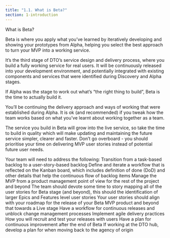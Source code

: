 ```yaml
---
title: "1.1. What is Beta?"
section: 1-introduction
---
```


What is Beta?

Beta is where you apply what you’ve learned by iteratively developing and showing your prototypes from Alpha, helping you select the best approach to turn your MVP into a working service.

It’s the third stage of DTO’s service design and delivery process, where you build a fully working service for real users. It will be continuously released into your development environment, and potentially integrated with existing components and services that were identified during Discovery and Alpha stages.

If Alpha was the stage to work out what’s “the right thing to build”, Beta is the time to actually build it.

You’ll be continuing the delivery approach and ways of working that were established during Alpha. It is ok (and recommended) if you tweak how the team works based on what you’ve learnt about working together as a team.

The service you build in Beta will grow into the live service, so take the time to build in quality which will make updating and maintaining the future service simpler, clearer and faster. Don’t go overboard - you should prioritise your time on delivering MVP user stories instead of potential future user needs.

Your team will need to address the following:
Transition from a task-based backlog to a user-story-based backlog
Define and iterate a workflow that is reflected on the Kanban board, which includes definition of done (DoD) and other details that help the continuous flow of backlog items
Manage the MVP from a product management point of view for the rest of the project and beyond
The team should devote some time to story mapping all of the user stories for Beta stage (and beyond), this should the identification of larger Epics and Features level user stories
Your user stories should align with your roadmap for the release of your Beta MVP product and beyond that towards a Live stage
Have a workflow for continuous releases and unblock change management processes
Implement agile delivery practices
How you will recruit and test your releases with users
Have a plan for continuous improvement after the end of Beta
If working at the DTO hub, develop a plan for when moving back to the agency of origin
